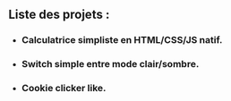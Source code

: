 ## Liste des projets :

- ### Calculatrice simpliste en HTML/CSS/JS natif.
- ### Switch simple entre mode clair/sombre.
- ### Cookie clicker like.
